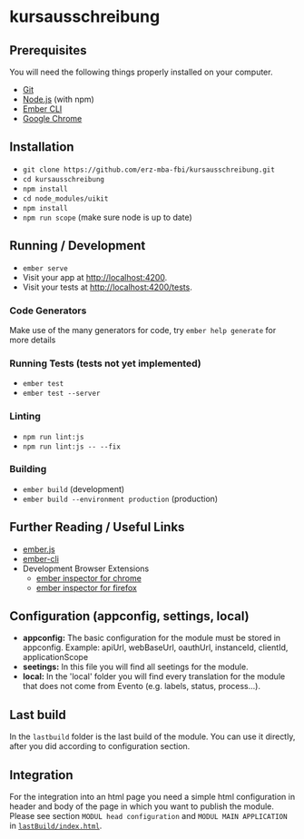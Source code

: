 # kursausschreibung

## Prerequisites

You will need the following things properly installed on your computer.

* [Git](https://git-scm.com/)
* [Node.js](https://nodejs.org/) (with npm)
* [Ember CLI](https://ember-cli.com/)
* [Google Chrome](https://google.com/chrome/)

## Installation

* `git clone https://github.com/erz-mba-fbi/kursausschreibung.git`
* `cd kursausschreibung`
* `npm install`
* `cd node_modules/uikit`
* `npm install`
* `npm run scope` (make sure node is up to date)

## Running / Development

* `ember serve`
* Visit your app at [http://localhost:4200](http://localhost:4200).
* Visit your tests at [http://localhost:4200/tests](http://localhost:4200/tests).

### Code Generators

Make use of the many generators for code, try `ember help generate` for more details

### Running Tests (tests not yet implemented)

* `ember test`
* `ember test --server`

### Linting

* `npm run lint:js`
* `npm run lint:js -- --fix`

### Building

* `ember build` (development)
* `ember build --environment production` (production)

## Further Reading / Useful Links

* [ember.js](https://emberjs.com/)
* [ember-cli](https://ember-cli.com/)
* Development Browser Extensions
  * [ember inspector for chrome](https://chrome.google.com/webstore/detail/ember-inspector/bmdblncegkenkacieihfhpjfppoconhi)
  * [ember inspector for firefox](https://addons.mozilla.org/en-US/firefox/addon/ember-inspector/)

## Configuration (appconfig, settings, local)

* **appconfig:** The basic configuration for the module must be stored in appconfig. Example: apiUrl, webBaseUrl, oauthUrl, instanceId, clientId, applicationScope
* **seetings:** In this file you will find all seetings for the module.
* **local:** In the 'local' folder you will find every translation for the module that does not come from Evento (e.g. labels, status, process...).

## Last build

In the `lastbuild` folder is the last build of the module. You can use it directly, after you did according to configuration section.

## Integration

For the integration into an html page you need a simple html configuration in header and body of the page in which you want to publish the module. Please see section `MODUL head configuration` and `MODUL MAIN APPLICATION` in [`lastBuild/index.html`](https://github.com/erz-mba-fbi/kursausschreibung/blob/master/lastBuild/index.html).
